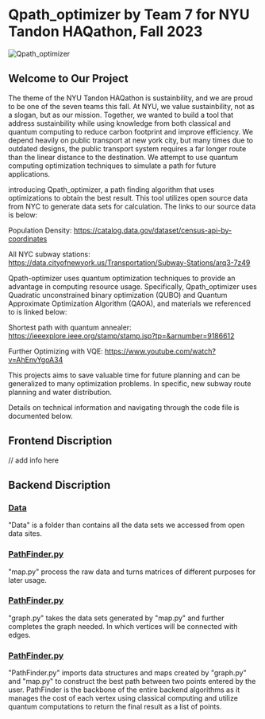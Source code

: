 # Qpath_optimizer by Team 7 for NYU Tandon HAQathon, Fall 2023
![Qpath_optimizer](https://github.com/grid-rider/Qpath_optimizer/assets/131626208/fb3a7af0-836a-4591-bcba-22e939015838)


## Welcome to Our Project
The theme of the NYU Tandon HAQathon is sustainbility, and we are proud to be one of the seven teams this fall. At NYU, we value sustainbility, not as a slogan, but as our mission. Together, we wanted to build a tool that address sustainbility while using knowledge from both classical and quantum computing to reduce carbon footprint and improve efficiency. We depend heavily on public transport at new york city, but many times due to outdated designs, the public transport system requires a far longer route than the linear distance to the destination. We attempt to use quantum computing optimization techniques to simulate a path for future applications.


introducing Qpath_optimizer, a path finding algorithm that uses optimizations to obtain the best result.
This tool utilizes open source data from NYC to generate data sets for calculation.
The links to our source data is below:

Population Density: https://catalog.data.gov/dataset/census-api-by-coordinates

All NYC subway stations: https://data.cityofnewyork.us/Transportation/Subway-Stations/arq3-7z49

Qpath-optimizer uses quantum optimization techniques to provide an advantage in computing resource usage. Specifically, Qpath_optimizer uses Quadratic unconstrained binary optimization (QUBO) and Quantum Approximate Optimization Algorithm (QAOA), and materials we referenced to is linked below:

Shortest path with quantum annealer: https://ieeexplore.ieee.org/stamp/stamp.jsp?tp=&arnumber=9186612

Further Optimizing with VQE: https://www.youtube.com/watch?v=AhEnvYgoA34

This projects aims to save valuable time for future planning and can be generalized to many optimization problems. In specific, new subway route planning and water distribution.

Details on technical information and navigating through the code file is documented below.

## Frontend Discription
// add info here

## Backend Discription
### [Data](https://github.com/grid-rider/Qpath_optimizer/tree/dev/backend/data)
"Data" is a folder than contains all the data sets we accessed from open data sites.

### [PathFinder.py](https://github.com/grid-rider/Qpath_optimizer/blob/dev/backend/map.py)
"map.py" process the raw data and turns matrices of different purposes for later usage.

### [PathFinder.py](https://github.com/grid-rider/Qpath_optimizer/blob/dev/backend/graph.py)
"graph.py" takes the data sets generated by "map.py" and further completes the graph needed. In which vertices will be connected with edges.

### [PathFinder.py](https://github.com/grid-rider/Qpath_optimizer/blob/dev/backend/PathFinder.py)
"PathFinder.py" imports data structures and maps created by "graph.py" and "map.py" to construct the best path between two points entered by the user. PathFinder is the backbone of the entire backend algorithms as it manages the cost of each vertex using classical computing and utilize quantum computations to return the final result as a list of points.

